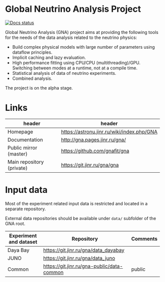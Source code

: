 # Global Neutrino Analysis Project

[![Docs status](https://git.jinr.ru/gna/gna/badges/master/pipeline.svg)](https://git.jinr.ru/gna/gna/commits/master)

<!-- Current version is 0.1.1, see the [v0.1.0 release notes](doc/release-notes/release-notes-v0-1-0.md) -->
<!-- and the [bugfix release notes](doc/release-notes/release-notes-v0-1-1.md). -->

Global Neutrino Analysis (GNA) project aims at providing the following tools for
the needs of the data analysis related to the neutrino physics:

*  Build complex physical models with large number of parameters using dataflow
   principles.
*  Implicit caching and lazy evaluation.
*  High performance fitting using CPU/CPU (multithreading)/GPU.
   Switching between modes at a runtime, not at a compile time.
*  Statistical analysis of data of neutrino experiments.
*  Combined analysis.

The project is on the alpha stage.

# Links

| header                    | header                                     |
| ------                    | ------                                     |
| Homepage                  | https://astronu.jinr.ru/wiki/index.php/GNA |
| Documentation             | http://gna.pages.jinr.ru/gna/              |
| Public mirror (master)    | https://github.com/gnafit/gna              |
| Main repository (private) | https://git.jinr.ru/gna/gna                |

# Input data

Most of the experiment related input data is restricted and located in a separate
repository.

External data repositories should be available under `data/` subfolder of the
GNA root.

| Experiment and dataset  | Repository                                 | Comments |
| ------                  | ------                                     | --- |
| Daya Bay                | https://git.jinr.ru/gna/data_dayabay       | |
| JUNO                    | https://git.jinr.ru/gna/data_juno          | |
| Common                  | https://git.jinr.ru/gna-public/data-common | public |
